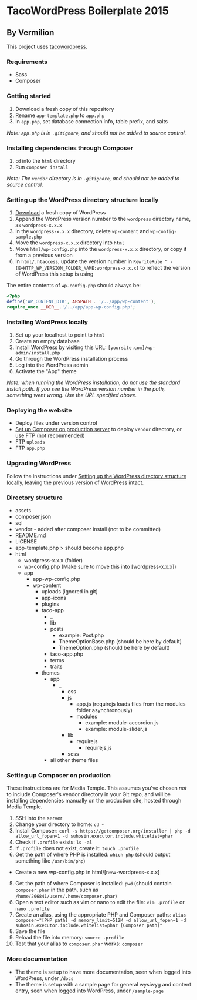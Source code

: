 # TacoWordPress Boilerplate 2015
## By Vermilion

This project uses [tacowordpress](https://github.com/tacowordpress/tacowordpress).


### Requirements
- Sass
- Composer


### Getting started
1. Download a fresh copy of this repository
2. Rename `app-template.php` to `app.php`
3. In `app.php`, set database connection info, table prefix, and salts

*Note: `app.php` is in `.gitignore`, and should not be added to source control.*


### Installing dependencies through Composer
1. `cd` into the `html` directory
2. Run `composer install`

*Note: The `vendor` directory is in `.gitignore`, and should not be added to source control.*


### Setting up the WordPress directory structure locally
1. [Download](https://wordpress.org/download/) a fresh copy of WordPress
2. Append the WordPress version number to the `wordpress` directory name, as `wordpress-x.x.x`
3. In the `wordpress-x.x.x` directory, delete `wp-content` and `wp-config-sample.php`
4. Move the `wordpress-x.x.x` directory into `html`
5. Move `html/wp-config.php` into the `wordpress-x.x.x` directory, or copy it from a previous version
6. In `html/.htaccess`, update the version number in `RewriteRule ^ - [E=HTTP_WP_VERSION_FOLDER_NAME:wordpress-x.x.x]` to reflect the version of WordPress this setup is using

The entire contents of `wp-config.php` should always be:

```php
<?php
define('WP_CONTENT_DIR', ABSPATH . '/../app/wp-content');
require_once __DIR__.'/../app/app-wp-config.php';
```


### Installing WordPress locally
1. Set up your localhost to point to `html`
2. Create an empty database
3. Install WordPress by visiting this URL: `[yoursite.com]/wp-admin/install.php`
4. Go through the WordPress installation process
5. Log into the WordPress admin
6. Activate the "App" theme

*Note: when running the WordPress installation, do not use the standard install path. If you see the WordPress version number in the path, something went wrong. Use the URL specified above.*


### Deploying the website
- Deploy files under version control
- [Set up Composer on production server](#setting-up-composer-on-production) to deploy `vendor` directory, or use FTP (not recommended)
- FTP `uploads`
- FTP `app.php`


### Upgrading WordPress
Follow the instructions under [Setting up the WordPress directory structure locally](#setting-up-the-wordpress-directory-structure-locally), leaving the previous version of WordPress intact.


### Directory structure
* assets
* composer.json
* sql
* vendor - added after composer install (not to be committed)
* README.md
* LICENSE
* app-template.php > should become app.php
* html
  * wordpress-x.x.x (folder)
  * wp-config.php (Make sure to move this into [wordpress-x.x.x])
  * app
    * app-wp-config.php
    * wp-content
      * uploads (ignored in git)
      * app-icons
      * plugins
      * taco-app
        * _
        * lib
        * posts
          * example: Post.php
          * ThemeOptionBase.php (should be here by default)
          * ThemeOption.php (should be here by default)
        * taco-app.php
        * terms
        * traits
      * themes
        * app
          * _
            * css
            * js
              * app.js (requirejs loads files from the modules folder asynchronously)
              * modules
                * example: module-accordion.js
                * example: module-slider.js
            * lib
              * requirejs
                * requirejs.js
            * scss
        * all other theme files


### Setting up Composer on production
These instructions are for Media Temple. This assumes you've chosen *not* to include Composer's vendor directory in your Git repo, and will be installing dependencies manually on the production site, hosted through Media Temple.

1. SSH into the server
2. Change your directory to home: `cd ~`
3. Install Composer: `curl -s https://getcomposer.org/installer | php -d allow_url_fopen=1 -d suhosin.executor.include.whitelist=phar`
4. Check if `.profile` exists: `ls -al`
3. If `.profile` does not exist, create it: `touch .profile`
4. Get the path of where PHP is installed: `which php` (should output something like `/usr/bin/php`)
* Create a new wp-config.php in html/[new-wordpress-x.x.x]
5. Get the path of where Composer is installed: `pwd` (should contain `composer.phar` in the path, such as `/home/206841/users/.home/composer.phar`)
6. Open a text editor such as vim or nano to edit the file: `vim .profile` or `nano .profile`
7. Create an alias, using the appropriate PHP and Composer paths: `alias composer="[PHP path] -d memory_limit=512M -d allow_url_fopen=1 -d suhosin.executor.include.whitelist=phar [Composer path]"`
8. Save the file
9. Reload the file into memory: `source .profile`
10. Test that your alias to `composer.phar` works: `composer`


### More documentation
- The theme is setup to have more documentation, seen when logged into WordPress, under `/docs`
- The theme is setup with a sample page for general wysiwyg and content entry, seen when logged into WordPress, under `/sample-page`
